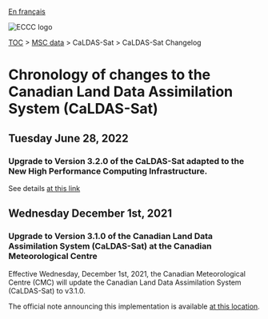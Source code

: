 [En français](changelog_caldas-sat_fr.md)

![ECCC logo](../../img_eccc-logo.png)

[TOC](../../readme_en.md) > [MSC data](../readme_en.md) > CaLDAS-Sat > CaLDAS-Sat Changelog

# Chronology of changes to the Canadian Land Data Assimilation System (CaLDAS-Sat)

## Tuesday June 28, 2022

### Upgrade to Version 3.2.0 of the CaLDAS-Sat adapted to the New High Performance Computing Infrastructure.

See details [at this link](../changelog_multisystems_en.md)

## Wednesday December 1st, 2021

### Upgrade to Version 3.1.0 of the Canadian Land Data Assimilation System (CaLDAS-Sat) at the Canadian Meteorological Centre

Effective Wednesday, December 1st, 2021, the Canadian Meteorological Centre (CMC) will update the Canadian Land Data Assimilation System (CaLDAS-Sat) to v3.1.0.


The official note announcing this implementation is available [at this location](https://dd.meteo.gc.ca/doc/genots/2021/11/26/NOCN03_CWAO_262118___50159).